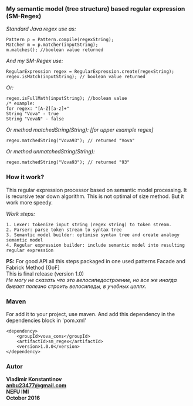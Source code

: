 ### My semantic model (tree structure) based regular expression (SM-Regex)

*Standard Java regex use as:*

    Pattern p = Pattern.compile(regexString);
    Matcher m = p.matcher(inputString);
    m.matches(); //boolean value returned

*And my SM-Regex use:*

    RegularExpression regex = RegularExpression.create(regexString);
    regex.isMatch(inputString); // boolean value returned

*Or:*

    regex.isFullMath(inputString); //boolean value
    /* example:
    for regex: "[A-Z][a-z]+" 
    String "Vova" - true
    String "VovaN" - false

*Or method matchedString(String):* _[for upper example regex]_

    regex.matchedString("Vova93"); // returned "Vova"

*Or method unmatchedString(String):*

    regex.matchedString("Vova93"); // returned "93"

### How it work?
This regular expression processor based on semantic model processing.
It is recursive tear down algorithm. This is not optimal of size method. But it work more speedy.

*Work steps:*

    1. Lexer: tokenize input string (regex string) to token stream.
    2. Parser: parse token stream to syntax tree
    3. Semantic model builder: optimise syntax tree and create analogy semantic model
    4. Regular expression builder: include semantic model into resulting regular expression

**PS:**
    For good API all this steps packaged in one used patterns Facade and Fabrick Method {GoF] <br>
    This is final release (version 1.0) <br>
    _Не могу не сказать что это велосипедостроение, но все же иногда бывает полезно строить велосипеды, в учебных целях._

### Maven

For add it to your project, use maven. And add this dependency in the dependencies block in 'pom.xml'

    <dependency>
        <groupId>vova_cons</groupId>
        <artifactId>sm_regex</artifactId>
        <version>1.0.0</version>
    </dependency>

### Autor
**Vladimir Konstantinov** <br>
**anbu23477@gmail.com** <br>
**NEFU IMI** <br>
**October 2016**
